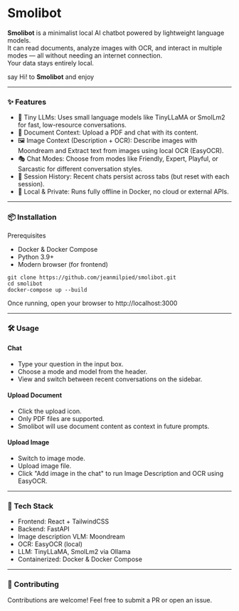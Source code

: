 # Smolibot

**Smolibot** is a minimalist local AI chatbot powered by lightweight language models.  
It can read documents, analyze images with OCR, and interact in multiple modes — all without needing an internet connection.  
Your data stays entirely local.

say Hi! to **Smolibot** and enjoy  

-----

### ✨ Features
- 🧠 Tiny LLMs: Uses small language models like TinyLLaMA or SmolLm2 for fast, low-resource conversations.
- 📄 Document Context: Upload a PDF and chat with its content.
- 🖼️ Image Context (Description + OCR): Describe images with Moondream and Extract text from images using local OCR (EasyOCR).
- 🎭 Chat Modes: Choose from modes like Friendly, Expert, Playful, or Sarcastic for different conversation styles.
- 💾 Session History: Recent chats persist across tabs (but reset with each session).
- 🔐 Local & Private: Runs fully offline in Docker, no cloud or external APIs.

-----

### 📦 Installation
Prerequisites
- Docker & Docker Compose  
- Python 3.9+  
- Modern browser (for frontend)

```
git clone https://github.com/jeanmilpied/smolibot.git  
cd smolibot  
docker-compose up --build
```

Once running, open your browser to http://localhost:3000  

-----

### 🛠️ Usage
#### Chat
- Type your question in the input box.  
- Choose a mode and model from the header.
- View and switch between recent conversations on the sidebar.

#### Upload Document
- Click the upload icon.
- Only PDF files are supported.
- Smolibot will use document content as context in future prompts.

#### Upload Image  
- Switch to image mode.
- Upload image file.
- Click "Add image in the chat" to run Image Description and OCR using EasyOCR.

-----

### 🧰 Tech Stack
- Frontend: React + TailwindCSS
- Backend: FastAPI
- Image description VLM: Moondream
- OCR: EasyOCR (local)
- LLM: TinyLLaMA, SmolLm2 via Ollama
- Containerized: Docker & Docker Compose

-----

### 🤝 Contributing
Contributions are welcome! Feel free to submit a PR or open an issue.
